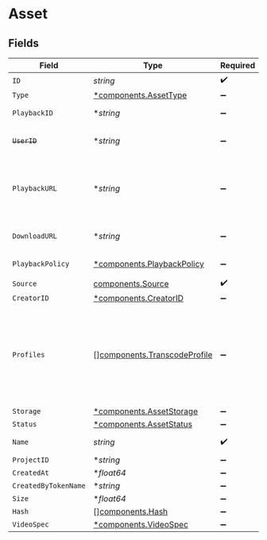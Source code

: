 # Asset


## Fields

| Field                                                                                                                                                                                                                                                                                                                                        | Type                                                                                                                                                                                                                                                                                                                                         | Required                                                                                                                                                                                                                                                                                                                                     | Description                                                                                                                                                                                                                                                                                                                                  | Example                                                                                                                                                                                                                                                                                                                                      |
| -------------------------------------------------------------------------------------------------------------------------------------------------------------------------------------------------------------------------------------------------------------------------------------------------------------------------------------------- | -------------------------------------------------------------------------------------------------------------------------------------------------------------------------------------------------------------------------------------------------------------------------------------------------------------------------------------------- | -------------------------------------------------------------------------------------------------------------------------------------------------------------------------------------------------------------------------------------------------------------------------------------------------------------------------------------------- | -------------------------------------------------------------------------------------------------------------------------------------------------------------------------------------------------------------------------------------------------------------------------------------------------------------------------------------------- | -------------------------------------------------------------------------------------------------------------------------------------------------------------------------------------------------------------------------------------------------------------------------------------------------------------------------------------------- |
| `ID`                                                                                                                                                                                                                                                                                                                                         | *string*                                                                                                                                                                                                                                                                                                                                     | :heavy_check_mark:                                                                                                                                                                                                                                                                                                                           | N/A                                                                                                                                                                                                                                                                                                                                          | 09F8B46C-61A0-4254-9875-F71F4C605BC7                                                                                                                                                                                                                                                                                                         |
| `Type`                                                                                                                                                                                                                                                                                                                                       | [*components.AssetType](../../models/components/assettype.md)                                                                                                                                                                                                                                                                                | :heavy_minus_sign:                                                                                                                                                                                                                                                                                                                           | Type of the asset.                                                                                                                                                                                                                                                                                                                           | video                                                                                                                                                                                                                                                                                                                                        |
| `PlaybackID`                                                                                                                                                                                                                                                                                                                                 | **string*                                                                                                                                                                                                                                                                                                                                    | :heavy_minus_sign:                                                                                                                                                                                                                                                                                                                           | The playback ID to use with the Playback Info endpoint to retrieve playback URLs.                                                                                                                                                                                                                                                            | eaw4nk06ts2d0mzb                                                                                                                                                                                                                                                                                                                             |
| ~~`UserID`~~                                                                                                                                                                                                                                                                                                                                 | **string*                                                                                                                                                                                                                                                                                                                                    | :heavy_minus_sign:                                                                                                                                                                                                                                                                                                                           | : warning: ** DEPRECATED **: This will be removed in a future release, please migrate away from it as soon as possible.                                                                                                                                                                                                                      | 66E2161C-7670-4D05-B71D-DA2D6979556F                                                                                                                                                                                                                                                                                                         |
| `PlaybackURL`                                                                                                                                                                                                                                                                                                                                | **string*                                                                                                                                                                                                                                                                                                                                    | :heavy_minus_sign:                                                                                                                                                                                                                                                                                                                           | URL for HLS playback. **It is recommended to not use this URL**, and instead use playback IDs with the Playback Info endpoint to retrieve the playback URLs - this URL format is subject to change (e.g. https://livepeercdn.com/asset/ea03f37e-f861-4cdd-b495-0e60b6d753ad/index.m3u8).                                                     | https://livepeercdn.com/asset/ea03f37e-f861-4cdd-b495-0e60b6d753ad/index.m3u8                                                                                                                                                                                                                                                                |
| `DownloadURL`                                                                                                                                                                                                                                                                                                                                | **string*                                                                                                                                                                                                                                                                                                                                    | :heavy_minus_sign:                                                                                                                                                                                                                                                                                                                           | The URL to directly download the asset, e.g. `https://livepeercdn.com/asset/eawrrk06ts2d0mzb/video`. It is not recommended to use this for playback.                                                                                                                                                                                         | https://livepeercdn.com/asset/eaw4nk06ts2d0mzb/video                                                                                                                                                                                                                                                                                         |
| `PlaybackPolicy`                                                                                                                                                                                                                                                                                                                             | [*components.PlaybackPolicy](../../models/components/playbackpolicy.md)                                                                                                                                                                                                                                                                      | :heavy_minus_sign:                                                                                                                                                                                                                                                                                                                           | Whether the playback policy for an asset or stream is public or signed                                                                                                                                                                                                                                                                       |                                                                                                                                                                                                                                                                                                                                              |
| `Source`                                                                                                                                                                                                                                                                                                                                     | [components.Source](../../models/components/source.md)                                                                                                                                                                                                                                                                                       | :heavy_check_mark:                                                                                                                                                                                                                                                                                                                           | N/A                                                                                                                                                                                                                                                                                                                                          |                                                                                                                                                                                                                                                                                                                                              |
| `CreatorID`                                                                                                                                                                                                                                                                                                                                  | [*components.CreatorID](../../models/components/creatorid.md)                                                                                                                                                                                                                                                                                | :heavy_minus_sign:                                                                                                                                                                                                                                                                                                                           | N/A                                                                                                                                                                                                                                                                                                                                          |                                                                                                                                                                                                                                                                                                                                              |
| `Profiles`                                                                                                                                                                                                                                                                                                                                   | [][components.TranscodeProfile](../../models/components/transcodeprofile.md)                                                                                                                                                                                                                                                                 | :heavy_minus_sign:                                                                                                                                                                                                                                                                                                                           | Requested profiles for the asset to be transcoded into. Configured<br/>on the upload APIs payload or through the `stream.recordingSpec`<br/>field for recordings. If not specified, default profiles are derived<br/>based on the source input. If this is a recording, the source will<br/>not be present in this list but will be available for playback.<br/> |                                                                                                                                                                                                                                                                                                                                              |
| `Storage`                                                                                                                                                                                                                                                                                                                                    | [*components.AssetStorage](../../models/components/assetstorage.md)                                                                                                                                                                                                                                                                          | :heavy_minus_sign:                                                                                                                                                                                                                                                                                                                           | N/A                                                                                                                                                                                                                                                                                                                                          |                                                                                                                                                                                                                                                                                                                                              |
| `Status`                                                                                                                                                                                                                                                                                                                                     | [*components.AssetStatus](../../models/components/assetstatus.md)                                                                                                                                                                                                                                                                            | :heavy_minus_sign:                                                                                                                                                                                                                                                                                                                           | Status of the asset                                                                                                                                                                                                                                                                                                                          |                                                                                                                                                                                                                                                                                                                                              |
| `Name`                                                                                                                                                                                                                                                                                                                                       | *string*                                                                                                                                                                                                                                                                                                                                     | :heavy_check_mark:                                                                                                                                                                                                                                                                                                                           | The name of the asset. This is not necessarily the filename - it can be a custom name or title.<br/>                                                                                                                                                                                                                                         | filename.mp4                                                                                                                                                                                                                                                                                                                                 |
| `ProjectID`                                                                                                                                                                                                                                                                                                                                  | **string*                                                                                                                                                                                                                                                                                                                                    | :heavy_minus_sign:                                                                                                                                                                                                                                                                                                                           | The ID of the project                                                                                                                                                                                                                                                                                                                        | aac12556-4d65-4d34-9fb6-d1f0985eb0a9                                                                                                                                                                                                                                                                                                         |
| `CreatedAt`                                                                                                                                                                                                                                                                                                                                  | **float64*                                                                                                                                                                                                                                                                                                                                   | :heavy_minus_sign:                                                                                                                                                                                                                                                                                                                           | Timestamp (in milliseconds) at which asset was created                                                                                                                                                                                                                                                                                       | 1587667174725                                                                                                                                                                                                                                                                                                                                |
| `CreatedByTokenName`                                                                                                                                                                                                                                                                                                                         | **string*                                                                                                                                                                                                                                                                                                                                    | :heavy_minus_sign:                                                                                                                                                                                                                                                                                                                           | Name of the token used to create this object                                                                                                                                                                                                                                                                                                 |                                                                                                                                                                                                                                                                                                                                              |
| `Size`                                                                                                                                                                                                                                                                                                                                       | **float64*                                                                                                                                                                                                                                                                                                                                   | :heavy_minus_sign:                                                                                                                                                                                                                                                                                                                           | Size of the asset in bytes                                                                                                                                                                                                                                                                                                                   | 84934509                                                                                                                                                                                                                                                                                                                                     |
| `Hash`                                                                                                                                                                                                                                                                                                                                       | [][components.Hash](../../models/components/hash.md)                                                                                                                                                                                                                                                                                         | :heavy_minus_sign:                                                                                                                                                                                                                                                                                                                           | Hash of the asset                                                                                                                                                                                                                                                                                                                            |                                                                                                                                                                                                                                                                                                                                              |
| `VideoSpec`                                                                                                                                                                                                                                                                                                                                  | [*components.VideoSpec](../../models/components/videospec.md)                                                                                                                                                                                                                                                                                | :heavy_minus_sign:                                                                                                                                                                                                                                                                                                                           | Video metadata                                                                                                                                                                                                                                                                                                                               |                                                                                                                                                                                                                                                                                                                                              |